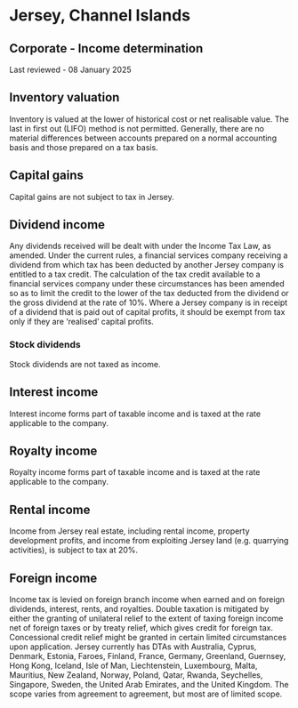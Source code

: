 # Jersey, Channel Islands
## Corporate - Income determination
Last reviewed - 08 January 2025
## Inventory valuation
Inventory is valued at the lower of historical cost or net realisable value. The last in first out (LIFO) method is not permitted. Generally, there are no material differences between accounts prepared on a normal accounting basis and those prepared on a tax basis.
## Capital gains
Capital gains are not subject to tax in Jersey.
## Dividend income
Any dividends received will be dealt with under the Income Tax Law, as amended.
Under the current rules, a financial services company receiving a dividend from which tax has been deducted by another Jersey company is entitled to a tax credit. The calculation of the tax credit available to a financial services company under these circumstances has been amended so as to limit the credit to the lower of the tax deducted from the dividend or the gross dividend at the rate of 10%.
Where a Jersey company is in receipt of a dividend that is paid out of capital profits, it should be exempt from tax only if they are ‘realised’ capital profits.
### Stock dividends
Stock dividends are not taxed as income.
## Interest income
Interest income forms part of taxable income and is taxed at the rate applicable to the company.
## Royalty income
Royalty income forms part of taxable income and is taxed at the rate applicable to the company.
## Rental income
Income from Jersey real estate, including rental income, property development profits, and income from exploiting Jersey land (e.g. quarrying activities), is subject to tax at 20%.
## Foreign income
Income tax is levied on foreign branch income when earned and on foreign dividends, interest, rents, and royalties. Double taxation is mitigated by either the granting of unilateral relief to the extent of taxing foreign income net of foreign taxes or by treaty relief, which gives credit for foreign tax. Concessional credit relief might be granted in certain limited circumstances upon application.
Jersey currently has DTAs with Australia, Cyprus, Denmark, Estonia, Faroes, Finland, France, Germany, Greenland, Guernsey, Hong Kong, Iceland, Isle of Man, Liechtenstein, Luxembourg, Malta, Mauritius, New Zealand, Norway, Poland, Qatar, Rwanda, Seychelles, Singapore, Sweden, the United Arab Emirates, and the United Kingdom. The scope varies from agreement to agreement, but most are of limited scope.
